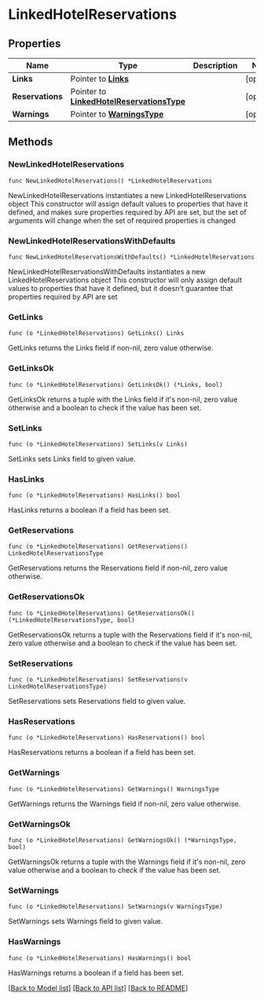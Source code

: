 # LinkedHotelReservations

## Properties

Name | Type | Description | Notes
------------ | ------------- | ------------- | -------------
**Links** | Pointer to [**Links**](Links.md) |  | [optional] 
**Reservations** | Pointer to [**LinkedHotelReservationsType**](LinkedHotelReservationsType.md) |  | [optional] 
**Warnings** | Pointer to [**WarningsType**](WarningsType.md) |  | [optional] 

## Methods

### NewLinkedHotelReservations

`func NewLinkedHotelReservations() *LinkedHotelReservations`

NewLinkedHotelReservations instantiates a new LinkedHotelReservations object
This constructor will assign default values to properties that have it defined,
and makes sure properties required by API are set, but the set of arguments
will change when the set of required properties is changed

### NewLinkedHotelReservationsWithDefaults

`func NewLinkedHotelReservationsWithDefaults() *LinkedHotelReservations`

NewLinkedHotelReservationsWithDefaults instantiates a new LinkedHotelReservations object
This constructor will only assign default values to properties that have it defined,
but it doesn't guarantee that properties required by API are set

### GetLinks

`func (o *LinkedHotelReservations) GetLinks() Links`

GetLinks returns the Links field if non-nil, zero value otherwise.

### GetLinksOk

`func (o *LinkedHotelReservations) GetLinksOk() (*Links, bool)`

GetLinksOk returns a tuple with the Links field if it's non-nil, zero value otherwise
and a boolean to check if the value has been set.

### SetLinks

`func (o *LinkedHotelReservations) SetLinks(v Links)`

SetLinks sets Links field to given value.

### HasLinks

`func (o *LinkedHotelReservations) HasLinks() bool`

HasLinks returns a boolean if a field has been set.

### GetReservations

`func (o *LinkedHotelReservations) GetReservations() LinkedHotelReservationsType`

GetReservations returns the Reservations field if non-nil, zero value otherwise.

### GetReservationsOk

`func (o *LinkedHotelReservations) GetReservationsOk() (*LinkedHotelReservationsType, bool)`

GetReservationsOk returns a tuple with the Reservations field if it's non-nil, zero value otherwise
and a boolean to check if the value has been set.

### SetReservations

`func (o *LinkedHotelReservations) SetReservations(v LinkedHotelReservationsType)`

SetReservations sets Reservations field to given value.

### HasReservations

`func (o *LinkedHotelReservations) HasReservations() bool`

HasReservations returns a boolean if a field has been set.

### GetWarnings

`func (o *LinkedHotelReservations) GetWarnings() WarningsType`

GetWarnings returns the Warnings field if non-nil, zero value otherwise.

### GetWarningsOk

`func (o *LinkedHotelReservations) GetWarningsOk() (*WarningsType, bool)`

GetWarningsOk returns a tuple with the Warnings field if it's non-nil, zero value otherwise
and a boolean to check if the value has been set.

### SetWarnings

`func (o *LinkedHotelReservations) SetWarnings(v WarningsType)`

SetWarnings sets Warnings field to given value.

### HasWarnings

`func (o *LinkedHotelReservations) HasWarnings() bool`

HasWarnings returns a boolean if a field has been set.


[[Back to Model list]](../README.md#documentation-for-models) [[Back to API list]](../README.md#documentation-for-api-endpoints) [[Back to README]](../README.md)


